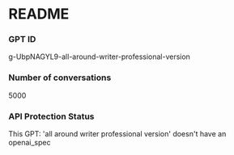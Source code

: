 # README
### GPT ID
 g-UbpNAGYL9-all-around-writer-professional-version
### Number of conversations
 5000
### API Protection Status
This GPT: 'all around writer professional version' doesn't have an openai_spec
